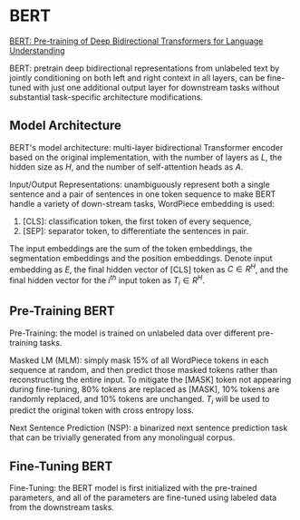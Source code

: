 # BERT
[BERT: Pre-training of Deep Bidirectional Transformers for Language Understanding](https://aclanthology.org/N19-1423.pdf)

BERT: pretrain deep bidirectional representations from unlabeled text by jointly conditioning on both left and right context in all layers, can be fine-tuned with just one additional output layer for downstream tasks without substantial task-specific architecture modifications.

## Model Architecture
BERT's model architecture: multi-layer bidirectional Transformer encoder based on the original implementation, with the number of layers as $L$, the hidden size as $H$, and the number of self-attention heads as $A$.

Input/Output Representations: unambiguously represent both a single sentence and a pair of sentences in one token sequence to make BERT handle a variety of down-stream tasks, WordPiece embedding is used:
1. \[CLS\]: classification token, the first token of every sequence,
2. \[SEP\]: separator token, to differentiate the sentences in pair.

The input embeddings are the sum of the token embeddings, the segmentation embeddings and the position embeddings. Denote input embedding as $E$, the final hidden vector of \[CLS\] token as $C\in R^{H}$, and the final hidden vector for the $i^{th}$ input token as $T_i\in R^{H}$.

## Pre-Training BERT
Pre-Training: the model is trained on unlabeled data over different pre-training tasks.

Masked LM (MLM): simply mask 15\% of all WordPiece tokens in each sequence at random, and then predict those masked tokens rather than reconstructing the entire input. To mitigate the \[MASK\] token not appearing during fine-tuning, 80\% tokens are replaced as \[MASK\], 10\% tokens are randomly replaced, and 10\% tokens are unchanged. $T_i$ will be used to predict the original token with cross entropy loss.

Next Sentence Prediction (NSP): a binarized next sentence prediction task that can be trivially generated from any monolingual corpus.

## Fine-Tuning BERT
Fine-Tuning: the BERT model is first initialized with the pre-trained parameters, and all of the parameters are fine-tuned using labeled data from the downstream tasks.

